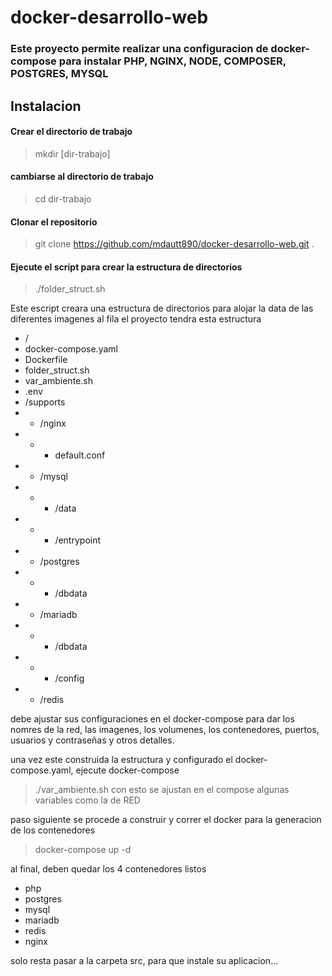 # docker-desarrollo-web

### Este proyecto permite realizar una configuracion de docker-compose para instalar PHP, NGINX, NODE, COMPOSER, POSTGRES, MYSQL


## Instalacion
#### Crear el directorio de trabajo
>mkdir [dir-trabajo]
#### cambiarse al directorio de trabajo
>cd dir-trabajo
#### Clonar el repositorio
>git clone https://github.com/mdautt890/docker-desarrollo-web.git .
#### Ejecute el script para crear la estructura de directorios
>./folder_struct.sh

Este escript creara una estructura de directorios para alojar la data de las diferentes imagenes
al fila el proyecto tendra esta estructura

- /
 - docker-compose.yaml
 - Dockerfile
 - folder_struct.sh
 - var_ambiente.sh
 - .env
 - /supports
 - - /nginx
 - - - default.conf
 - - /mysql
 - - - /data
 - - - /entrypoint
 - - /postgres
 - - - /dbdata
 - - /mariadb
 - - - /dbdata
 - - - /config
 - - /redis

debe ajustar sus configuraciones en el docker-compose para dar los nomres de la red, las imagenes, los volumenes, los contenedores, puertos, usuarios y contraseñas y otros detalles.

una vez este construida la estructura y configurado el docker-compose.yaml, ejecute docker-compose
>./var_ambiente.sh
con esto se ajustan en el compose algunas variables como la de RED

paso siguiente se procede a construir y correr el docker para la generacion de los contenedores
>docker-compose up -d

al final, deben quedar los 4 contenedores listos
- php
- postgres
- mysql
- mariadb
- redis
- nginx

solo resta pasar a la carpeta src, para que instale su aplicacion...

